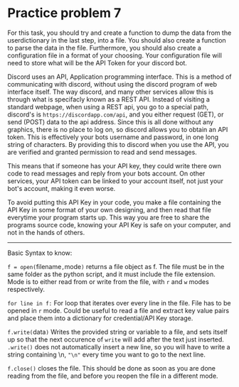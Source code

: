 # Practice problem 7

For this task, you should try and create a function to dump the data from the userdictionary in the last step, into a file. You should also create a function to parse the data in the file. Furthermore, you should also create a configuration file in a format of your choosing. Your configuration file will need to store what will be the API Token for your discord bot.

Discord uses an API, Application programming interface. This is a method of communicating with discord, without using the discord program of web interface itself. The way discord, and many other services allow this is through what is specifacly known as a REST API. Instead of visiting a standard webpage, when using a REST api, you go to a special path, discord's is `https://discordapp.com/api`, and you either request (GET), or send (POST) data to the api address. Since this is all done without any graphics, there is no place to log on, so discord allows you to obtain an API token. This is effectively your bots username and password, in one long string of characters. By providing this to discord when you use the API, you are verified and granted permission to read and send messages. 

This means that if someone has your API key, they could write there own code to read messages and reply from your bots account. On other services, your API token can be linked to your account itself, not just your bot's account, making it even worse.

To avoid putting this API Key in your code, you make a file containing the API Key in some format of your own designing, and then read that file everytime your program starts up. This way you are free to share the programs source code, knowing your API Key is safe on your computer, and not in the hands of others.

---
Basic Syntax to know:

`f = open(`filename`,`mode`)` returns a file object as f. The file must be in the same folder as the python script, and it must include the file extension. Mode is to either read from or write from the file, with `r` and `w` modes respectively.

`for line in f:` For loop that iterates over every line in the file. File has to be opened in `r` mode. Could be useful to read a file and extract key value pairs and place them into a dictionary for credential/API Key storage.

`f.write(`data`)` Writes the provided string or variable to a file, and sets itself up so that the next occurence of `write` will add after the text just inserted. `.write()` does not automatically insert a new line, so you will have to write a string containing \n, `"\n"` every time you want to go to the next line.

`f.close()` closes the file. This should be done as soon as you are done reading from the file, and before you reopen the file in a different mode.

